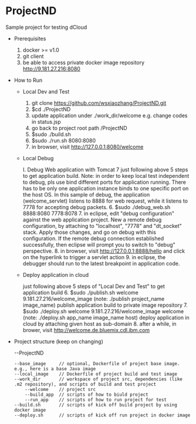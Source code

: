 ProjectND
=========

Sample project for testing dCloud


* Prerequisites
  
  1. docker >= v1.0 
  2. git client
  3. be able to access private docker image repository http://9.181.27.216:8080



* How to Run

  * Local Dev and Test

    1. git clone https://github.com/wsxiaozhang/ProjectND.git
    2. $cd ./ProjectND
    3. update application under ./work_dir/welcome
      e.g. change codes in status.jsp
    4. go back to project root path /ProjectND
    5. $sudo ./build.sh 
    6. $sudo ./run.sh 8080:8080
    7. in browser, visit http://127.0.0.1:8080/welcome
  
  * Local Debug
  
    I. Debug Web application with Tomcat 7
      just following above 5 steps to get application build. 
      Note: in order to keep local test independent to debug, pls use bind different ports for application running. There has to be only one application instance binds to one specific port on the host OS.
      In this sample of debug, the application (welcome_servlet) listens to 8888 for web request, while it listens to 7778 for accepting debug packets.
      6. $sudo ./debug_web.sh 8888:8080 7778:8078
      7. in eclipse, edit "debug configuration" against the web application project. 
          New a remote debug configuration, by attaching to "localhost", "7778" and "dt_socket" stack.
          Apply those changes, and go on debug with this configuration.
          If the remote debug connection established successfully, then eclipse will prompt you to switch to "debug" perspective.
      8. in browser, visit http://127.0.0.1:8888/hello and click on the hyperlink to trigger a servlet action
      9. in eclipse, the debugger should run to the latest breakpoint in application code.
  
  * Deploy application in cloud
    
    just following above 5 steps of "Local Dev and Test" to get application build
    6. $sudo ./publish.sh welcome 9.181.27.216/welcome_image             (note: ./publish project_name image_name)
       publish application build to private image repository
    7. $sudo ./deploy.sh welcome 9.181.27.216/welcome_image welcome      (note: ./deploy.sh app_name image_name host)
       deploy application in cloud by attaching given host as sub-domain
    8. after a while, in brower, visit http://welcome.de.bluemix.cdl.ibm.com 


* Project structure 
  (keep on changing)
  
  --ProjectND
      
      --base_image     // optional, Dockerfile of project base image. e.g., here is a base Java image
      --local_image    // Dockerfile of project build and test image
      --work_dir       // workspace of project src, dependencies (like .m2 repository), and scripts of build and test project
          --welcome    // project src
          --build_app  // scripts of how to biuld project
          --run_app    // scripts of how to run project for test
      --build.sh       // scripts of kick off build project by using docker image
      --deploy.sh      // scripts of kick off run project in docker image
